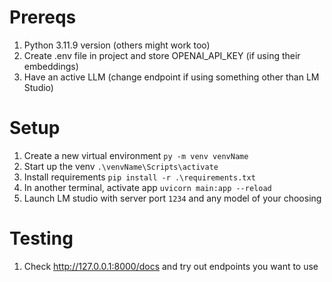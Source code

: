 # Prereqs
1. Python 3.11.9 version (others might work too)
2. Create .env file in project and store OPENAI_API_KEY (if using their embeddings)
3. Have an active LLM (change endpoint if using something other than LM Studio)

# Setup
1. Create a new virtual environment `py -m venv venvName`
2. Start up the venv `.\venvName\Scripts\activate`
3. Install requirements `pip install -r .\requirements.txt`
4. In another terminal, activate app `uvicorn main:app --reload`
5. Launch LM studio with server port `1234` and any model of your choosing 

# Testing
1. Check http://127.0.0.1:8000/docs and try out endpoints you want to use